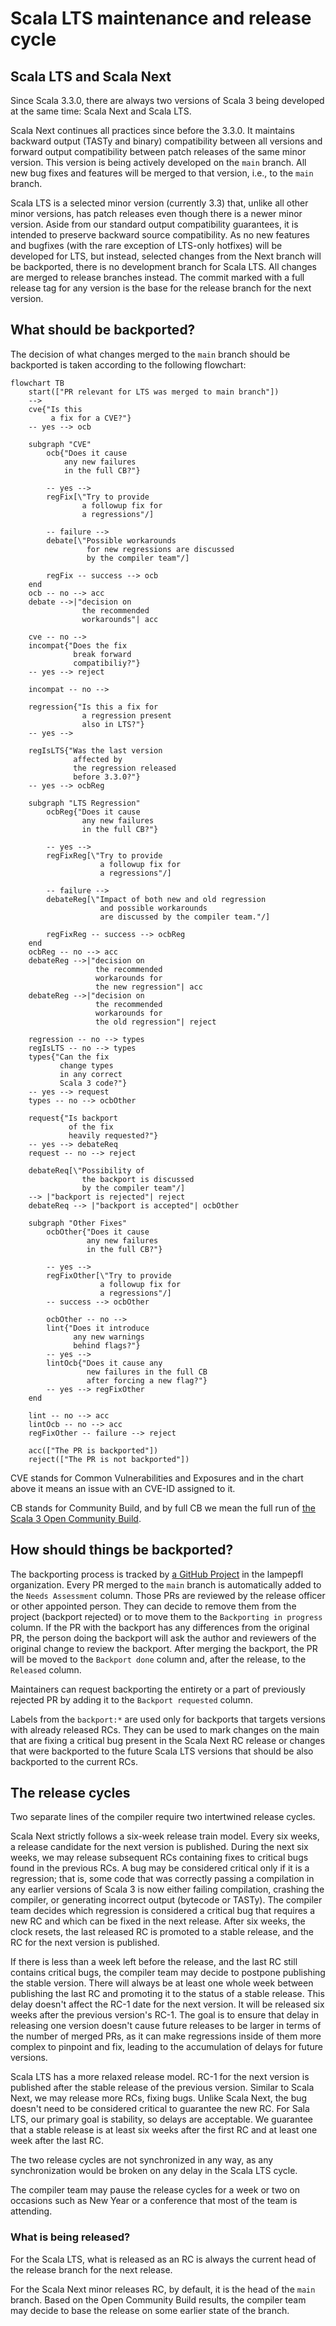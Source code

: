 # Scala LTS maintenance and release cycle

## Scala LTS and Scala Next

Since Scala 3.3.0, there are always two versions of Scala 3 being developed at the same time: Scala Next and Scala LTS.

Scala Next continues all practices since before the 3.3.0. It maintains backward output (TASTy and binary) compatibility between all versions and forward output compatibility between patch releases of the same minor version. This version is being actively developed on the `main` branch. All new bug fixes and features will be merged to that version, i.e., to the `main` branch.

Scala LTS is a selected minor version (currently 3.3) that, unlike all other minor versions, has patch releases even though there is a newer minor version. Aside from our standard output compatibility guarantees, it is intended to preserve backward source compatibility. As no new features and bugfixes (with the rare exception of LTS-only hotfixes) will be developed for LTS, but instead, selected changes from the Next branch will be backported, there is no development branch for Scala LTS. All changes are merged to release branches instead. The commit marked with a full release tag for any version is the base for the release branch for the next version.

## What should be backported?

The decision of what changes merged to the `main` branch should be backported is taken according to the following flowchart:

```mermaid
flowchart TB
    start(["PR relevant for LTS was merged to main branch"])
    -->
    cve{"Is this
         a fix for a CVE?"}
    -- yes --> ocb

    subgraph "CVE"
        ocb{"Does it cause
            any new failures
            in the full CB?"}

        -- yes -->
        regFix[\"Try to provide
                a followup fix for
                a regressions"/]

        -- failure -->
        debate[\"Possible workarounds
                 for new regressions are discussed
                 by the compiler team"/]

        regFix -- success --> ocb
    end
    ocb -- no --> acc
    debate -->|"decision on
                the recommended
                workarounds"| acc

    cve -- no -->
    incompat{"Does the fix
              break forward
              compatibiliy?"}
    -- yes --> reject

    incompat -- no -->

    regression{"Is this a fix for
                a regression present
                also in LTS?"}
    -- yes -->

    regIsLTS{"Was the last version
              affected by
              the regression released
              before 3.3.0?"}
    -- yes --> ocbReg

    subgraph "LTS Regression"
        ocbReg{"Does it cause
                any new failures
                in the full CB?"}

        -- yes -->
        regFixReg[\"Try to provide
                    a followup fix for
                    a regressions"/]

        -- failure -->
        debateReg[\"Impact of both new and old regression
                    and possible workarounds
                    are discussed by the compiler team."/]

        regFixReg -- success --> ocbReg
    end
    ocbReg -- no --> acc
    debateReg -->|"decision on
                   the recommended
                   workarounds for
                   the new regression"| acc
    debateReg -->|"decision on
                   the recommended
                   workarounds for
                   the old regression"| reject

    regression -- no --> types
    regIsLTS -- no --> types
    types{"Can the fix
           change types
           in any correct
           Scala 3 code?"}
    -- yes --> request
    types -- no --> ocbOther

    request{"Is backport
             of the fix
             heavily requested?"}
    -- yes --> debateReq
    request -- no --> reject

    debateReq[\"Possibility of
                the backport is discussed
                by the compiler team"/]
    --> |"backport is rejected"| reject
    debateReq --> |"backport is accepted"| ocbOther

    subgraph "Other Fixes"
        ocbOther{"Does it cause
                 any new failures
                 in the full CB?"}

        -- yes -->
        regFixOther[\"Try to provide
                    a followup fix for
                    a regressions"/]
        -- success --> ocbOther

        ocbOther -- no -->
        lint{"Does it introduce
              any new warnings
              behind flags?"}
        -- yes -->
        lintOcb{"Does it cause any
                 new failures in the full CB
                 after forcing a new flag?"}
        -- yes --> regFixOther
    end

    lint -- no --> acc
    lintOcb -- no --> acc
    regFixOther -- failure --> reject

    acc(["The PR is backported"])
    reject(["The PR is not backported"])
```

CVE stands for Common Vulnerabilities and Exposures and in the chart above it means an issue with an CVE-ID assigned to it.

CB stands for Community Build, and by full CB we mean the full run of [the Scala 3 Open Community Build](https://github.com/VirtusLab/community-build3).

## How should things be backported?

The backporting process is tracked by [a GitHub Project](https://github.com/orgs/lampepfl/projects/6) in the lampepfl organization. Every PR merged to the `main` branch is automatically added to the `Needs Assessment` column. Those PRs are reviewed by the release officer or other appointed person. They can decide to remove them from the project (backport rejected) or to move them to the `Backporting in progress` column. If the PR with the backport has any differences from the original PR, the person doing the backport will ask the author and reviewers of the original change to review the backport. After merging the backport, the PR will be moved to the `Backport done` column and, after the release, to the `Released` column.

Maintainers can request backporting the entirety or a part of previously rejected PR by adding it to the `Backport requested` column.

Labels from the `backport:*`  are used only for backports that targets versions with already released RCs.  They can be used to mark changes on the main that are fixing a critical bug present in the Scala Next RC release or changes that were backported to the future Scala LTS versions that should be also backported to the current RCs.

## The release cycles

Two separate lines of the compiler require two intertwined release cycles.

Scala Next strictly follows a six-week release train model. Every six weeks, a release candidate for the next version is published. During the next six weeks, we may release subsequent RCs containing fixes to critical bugs found in the previous RCs. A bug may be considered critical only if it is a regression; that is, some code that was correctly passing a compilation in any earlier versions of Scala 3 is now either failing compilation, crashing the compiler, or generating incorrect output (bytecode or TASTy). The compiler team decides which regression is considered a critical bug that requires a new RC and which can be fixed in the next release. After six weeks, the clock resets, the last released RC is promoted to a stable release, and the RC for the next version is published.

If there is less than a week left before the release, and the last RC still contains critical bugs, the compiler team may decide to postpone publishing the stable version.  There will always be at least one whole week between publishing the last RC and promoting it to the status of a stable release. This delay doesn't affect the RC-1 date for the next version. It will be released six weeks after the previous version's RC-1. The goal is to ensure that delay in releasing one version doesn't cause future releases to be larger in terms of the number of merged PRs, as it can make regressions inside of them more complex to pinpoint and fix, leading to the accumulation of delays for future versions.

Scala LTS has a more relaxed release model. RC-1 for the next version is published after the stable release of the previous version. Similar to Scala Next, we may release more RCs, fixing bugs. Unlike Scala Next, the bug doesn't need to be considered critical to guarantee the new RC. For Sala LTS, our primary goal is stability, so delays are acceptable. We guarantee that a stable release is at least six weeks after the first RC and at least one week after the last RC.

The two release cycles are not synchronized in any way, as any synchronization would be broken on any delay in the Scala LTS cycle.

The compiler team may pause the release cycles for a week or two on occasions such as New Year or a conference that most of the team is attending.

### What is being released?

For the Scala LTS, what is released as an RC is always the current head of the release branch for the next release.

For the Scala Next minor releases RC, by default, it is the head of the `main` branch. Based on the Open Community Build results, the compiler team may decide to base the release on some earlier state of the branch.
